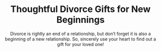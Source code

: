 ---
layout: post
title: Thoughtful Divorce Gifts for New Beginnings
subtitle: Divorce is rightly an end of a relationship, but don’t forget it is also a beginning of a new relationship. So, sincerely use your heart to find out a gift for your loved one!
header-img: "img/post/2023/09/copied/Divorce-gifts.jpg"
header-style: text
permalink: "/divorce-gifts/"
catalog: true
tags:
  - Recipients 
  - Men
---     